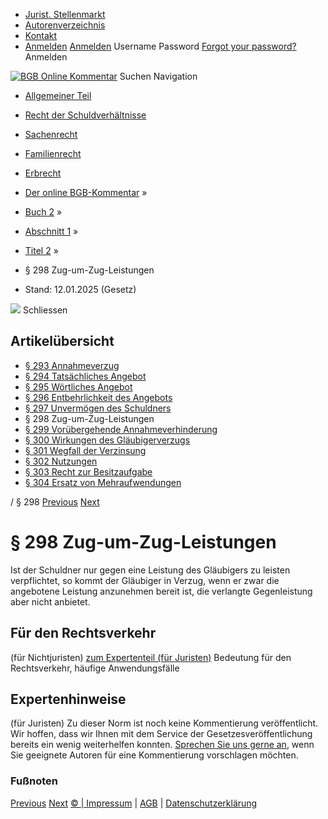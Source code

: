   * [Jurist. Stellenmarkt](https://bgb.kommentar.de/Buch-2/Abschnitt-1/Titel-2/</job-board> "Jurist. Stellenmarkt")
  * [Autorenverzeichnis](https://bgb.kommentar.de/Buch-2/Abschnitt-1/Titel-2/</Autorenverzeichnis> "Autorenverzeichnis")
  * [Kontakt](https://bgb.kommentar.de/Buch-2/Abschnitt-1/Titel-2/</Kontakt>)
  * [Anmelden](https://bgb.kommentar.de/Buch-2/Abschnitt-1/Titel-2/<#login> "show login form") [Anmelden](https://bgb.kommentar.de/Buch-2/Abschnitt-1/Titel-2/<#> "hide login form") Username Password
[Forgot your password?](https://bgb.kommentar.de/Buch-2/Abschnitt-1/Titel-2/</user/forgotpassword>) Anmelden 


[![BGB Online Kommentar](https://bgb.kommentar.de/extension/bgb/design/bgb/images/logo.png)](https://bgb.kommentar.de/Buch-2/Abschnitt-1/Titel-2/</> "BGB Online Kommentar")
Suchen
Navigation
  * [Allgemeiner Teil](https://bgb.kommentar.de/Buch-2/Abschnitt-1/Titel-2/</Buch-1>)
  * [Recht der Schuldverhältnisse](https://bgb.kommentar.de/Buch-2/Abschnitt-1/Titel-2/</Buch-2>)
  * [Sachenrecht](https://bgb.kommentar.de/Buch-2/Abschnitt-1/Titel-2/</Buch-3>)
  * [Familienrecht](https://bgb.kommentar.de/Buch-2/Abschnitt-1/Titel-2/</Buch-4>)
  * [Erbrecht](https://bgb.kommentar.de/Buch-2/Abschnitt-1/Titel-2/</Buch-5>)


  * [Der online BGB-Kommentar](https://bgb.kommentar.de/Buch-2/Abschnitt-1/Titel-2/</>) »
  * [Buch 2](https://bgb.kommentar.de/Buch-2/Abschnitt-1/Titel-2/</Buch-2>) »
  * [Abschnitt 1](https://bgb.kommentar.de/Buch-2/Abschnitt-1/Titel-2/</Buch-2/Abschnitt-1>) »
  * [Titel 2](https://bgb.kommentar.de/Buch-2/Abschnitt-1/Titel-2/</Buch-2/Abschnitt-1/Titel-2>) »
  * § 298 Zug-um-Zug-Leistungen 
  * Stand: 12.01.2025 (Gesetz) 


![](https://vg01.met.vgwort.de/na/1c9909529ead4f509072c06d9081a7d5)
Schliessen 
## Artikelübersicht
  * [ § 293 Annahmeverzug ](https://bgb.kommentar.de/Buch-2/Abschnitt-1/Titel-2/</Buch-2/Abschnitt-1/Titel-2/Annahmeverzug>)
  * [ § 294 Tatsächliches Angebot ](https://bgb.kommentar.de/Buch-2/Abschnitt-1/Titel-2/</Buch-2/Abschnitt-1/Titel-2/Tatsaechliches-Angebot>)
  * [ § 295 Wörtliches Angebot ](https://bgb.kommentar.de/Buch-2/Abschnitt-1/Titel-2/</Buch-2/Abschnitt-1/Titel-2/Woertliches-Angebot>)
  * [ § 296 Entbehrlichkeit des Angebots ](https://bgb.kommentar.de/Buch-2/Abschnitt-1/Titel-2/</Buch-2/Abschnitt-1/Titel-2/Entbehrlichkeit-des-Angebots>)
  * [ § 297 Unvermögen des Schuldners ](https://bgb.kommentar.de/Buch-2/Abschnitt-1/Titel-2/</Buch-2/Abschnitt-1/Titel-2/Unvermoegen-des-Schuldners>)
  * § 298 Zug-um-Zug-Leistungen 
  * [ § 299 Vorübergehende Annahmeverhinderung ](https://bgb.kommentar.de/Buch-2/Abschnitt-1/Titel-2/</Buch-2/Abschnitt-1/Titel-2/Voruebergehende-Annahmeverhinderung>)
  * [ § 300 Wirkungen des Gläubigerverzugs ](https://bgb.kommentar.de/Buch-2/Abschnitt-1/Titel-2/</Buch-2/Abschnitt-1/Titel-2/Wirkungen-des-Glaeubigerverzugs>)
  * [ § 301 Wegfall der Verzinsung ](https://bgb.kommentar.de/Buch-2/Abschnitt-1/Titel-2/</Buch-2/Abschnitt-1/Titel-2/Wegfall-der-Verzinsung>)
  * [ § 302 Nutzungen ](https://bgb.kommentar.de/Buch-2/Abschnitt-1/Titel-2/</Buch-2/Abschnitt-1/Titel-2/Nutzungen>)
  * [ § 303 Recht zur Besitzaufgabe ](https://bgb.kommentar.de/Buch-2/Abschnitt-1/Titel-2/</Buch-2/Abschnitt-1/Titel-2/Recht-zur-Besitzaufgabe>)
  * [ § 304 Ersatz von Mehraufwendungen ](https://bgb.kommentar.de/Buch-2/Abschnitt-1/Titel-2/</Buch-2/Abschnitt-1/Titel-2/Ersatz-von-Mehraufwendungen>)


/ § 298 
[Previous](https://bgb.kommentar.de/Buch-2/Abschnitt-1/Titel-2/</Buch-2/Abschnitt-1/Titel-2/Unvermoegen-des-Schuldners> "§ 297 Unvermögen des Schuldners") [Next](https://bgb.kommentar.de/Buch-2/Abschnitt-1/Titel-2/</Buch-2/Abschnitt-1/Titel-2/Voruebergehende-Annahmeverhinderung> "§ 299 Vorübergehende Annahmeverhinderung")
# § 298 Zug-um-Zug-Leistungen
Ist der Schuldner nur gegen eine Leistung des Gläubigers zu leisten verpflichtet, so kommt der Gläubiger in Verzug, wenn er zwar die angebotene Leistung anzunehmen bereit ist, die verlangte Gegenleistung aber nicht anbietet.
## Für den Rechtsverkehr 
(für Nichtjuristen)
[zum Expertenteil (für Juristen)](https://bgb.kommentar.de/Buch-2/Abschnitt-1/Titel-2/<#expertenhinweise>)
Bedeutung für den Rechtsverkehr, häufige Anwendungsfälle
## Expertenhinweise
(für Juristen)
Zu dieser Norm ist noch keine Kommentierung veröffentlicht. Wir hoffen, dass wir Ihnen mit dem Service der Gesetzesveröffentlichung bereits ein wenig weiterhelfen konnten. [Sprechen Sie uns gerne an](https://bgb.kommentar.de/Buch-2/Abschnitt-1/Titel-2/</Kontakt>), wenn Sie geeignete Autoren für eine Kommentierung vorschlagen möchten. 
### Fußnoten
[Previous](https://bgb.kommentar.de/Buch-2/Abschnitt-1/Titel-2/</Buch-2/Abschnitt-1/Titel-2/Unvermoegen-des-Schuldners> "§ 297 Unvermögen des Schuldners") [Next](https://bgb.kommentar.de/Buch-2/Abschnitt-1/Titel-2/</Buch-2/Abschnitt-1/Titel-2/Voruebergehende-Annahmeverhinderung> "§ 299 Vorübergehende Annahmeverhinderung")
[© | Impressum](https://bgb.kommentar.de/Buch-2/Abschnitt-1/Titel-2/</Kontakt>) | [AGB](https://bgb.kommentar.de/Buch-2/Abschnitt-1/Titel-2/</AGB>) | [Datenschutzerklärung](https://bgb.kommentar.de/Buch-2/Abschnitt-1/Titel-2/</Datenschutzerklaerung-fuer-Leser>)
